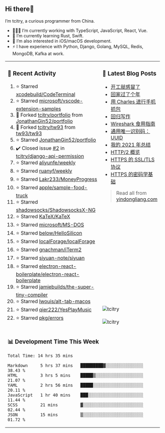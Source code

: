 ## Hi there👋

I’m tcitry, a curious programmer from China.

- 👨🏻‍💻 I’m currently working with TypeScript, JavaScript, React, Vue.
- 🌱 I’m currently learning Rust, Swift.
- 🔭 I’m also interested in iOS/macOS development.
- ⚡ I have experience with Python, Django, Golang, MySQL, Redis, MongoDB, Kafka at work.

<table width="960px">
<tr>
<td valign="top" rowspan="3" width="450px">

### 🚀 Recent Activity

<!--RECENT_ACTIVITY:start-->
1. ⭐ Starred [xcodebuild/CodeTerminal](https://github.com/xcodebuild/CodeTerminal)
2. ⭐ Starred [microsoft/vscode-extension-samples](https://github.com/microsoft/vscode-extension-samples)
3. 🔱 Forked [tcitry/portfolio](https://github.com/tcitry/portfolio) from [JonathanGin52/portfolio](https://github.com/JonathanGin52/portfolio)
4. 🔱 Forked [tcitry/tw93](https://github.com/tcitry/tw93) from [tw93/tw93](https://github.com/tw93/tw93)
5. ⭐ Starred [JonathanGin52/portfolio](https://github.com/JonathanGin52/portfolio)
6. ✔️ Closed issue [#2](https://github.com/tcitry/django-api-permission/issues/2) in [tcitry/django-api-permission](https://github.com/tcitry/django-api-permission)
7. ⭐ Starred [aliyunfe/weekly](https://github.com/aliyunfe/weekly)
8. ⭐ Starred [ruanyf/weekly](https://github.com/ruanyf/weekly)
9. ⭐ Starred [Lakr233/MoneyProgress](https://github.com/Lakr233/MoneyProgress)
10. ⭐ Starred [apple/sample-food-truck](https://github.com/apple/sample-food-truck)
11. ⭐ Starred [shadowsocks/ShadowsocksX-NG](https://github.com/shadowsocks/ShadowsocksX-NG)
12. ⭐ Starred [KaTeX/KaTeX](https://github.com/KaTeX/KaTeX)
13. ⭐ Starred [microsoft/MS-DOS](https://github.com/microsoft/MS-DOS)
14. ⭐ Starred [below/HelloSilicon](https://github.com/below/HelloSilicon)
15. ⭐ Starred [localForage/localForage](https://github.com/localForage/localForage)
16. ⭐ Starred [gnachman/iTerm2](https://github.com/gnachman/iTerm2)
17. ⭐ Starred [siyuan-note/siyuan](https://github.com/siyuan-note/siyuan)
18. ⭐ Starred [electron-react-boilerplate/electron-react-boilerplate](https://github.com/electron-react-boilerplate/electron-react-boilerplate)
19. ⭐ Starred [jamiebuilds/the-super-tiny-compiler](https://github.com/jamiebuilds/the-super-tiny-compiler)
20. ⭐ Starred [lwouis/alt-tab-macos](https://github.com/lwouis/alt-tab-macos)
21. ⭐ Starred [qier222/YesPlayMusic](https://github.com/qier222/YesPlayMusic)
22. ⭐ Starred [pkg/errors](https://github.com/pkg/errors)
<!--RECENT_ACTIVITY:end-->

</td>
<td valign="top">

### 📝 Latest Blog Posts

<!-- BLOG-POST-LIST:START -->
- [开工就感冒了](https://yindongliang.com/posts/catch-a-cold-when-start-work/)
- [回家过了个年](https://yindongliang.com/posts/this-year-go-home/)
- [用 Charles 进行手机抓包](https://yindongliang.com/posts/use-charles-capture-package-on-mobile/)
- [回归写作](https://yindongliang.com/posts/back-to-writing/)
- [Wireshark 食用指南](https://yindongliang.com/posts/wireshark-usage/)
- [通用唯一识别码：UUID](https://yindongliang.com/posts/intro-uuid/)
- [我的 2021 年总结](https://yindongliang.com/posts/review-2021/)
- [HTTP/2 概览](https://yindongliang.com/posts/http2-101/)
- [HTTPS 的 SSL/TLS 协议](https://yindongliang.com/posts/https-ssl-tls-protocol/)
- [HTTPS 的密码学基础](https://yindongliang.com/posts/https-algorithems/)
<!-- BLOG-POST-LIST:END -->

> Read all from [yindongliang.com](https://yindongliang.com)

</td>
</tr>
<tr><td><img align="center" src="https://github-readme-stats.vercel.app/api?username=tcitry&show_icons=true&locale=en" alt="tcitry" /></td></tr>
<tr><td><img align="center" src="https://github-readme-streak-stats.herokuapp.com/?user=tcitry&" alt="tcitry" /></td></tr>
<tr>
<td valign="top" colspan="2">

### 📊 Development Time This Week

<!--START_SECTION:waka-->

```text
Total Time: 14 hrs 35 mins

Markdown     5 hrs 37 mins   █████████▓░░░░░░░░░░░░░░░   38.43 %
HTML         3 hrs 5 mins    █████▒░░░░░░░░░░░░░░░░░░░   21.07 %
YAML         2 hrs 56 mins   █████░░░░░░░░░░░░░░░░░░░░   20.11 %
JavaScript   1 hr 40 mins    ███░░░░░░░░░░░░░░░░░░░░░░   11.44 %
SCSS         21 mins         ▓░░░░░░░░░░░░░░░░░░░░░░░░   02.44 %
JSON         15 mins         ▒░░░░░░░░░░░░░░░░░░░░░░░░   01.72 %
```

<!--END_SECTION:waka-->

</td>
</tr>

</table>
